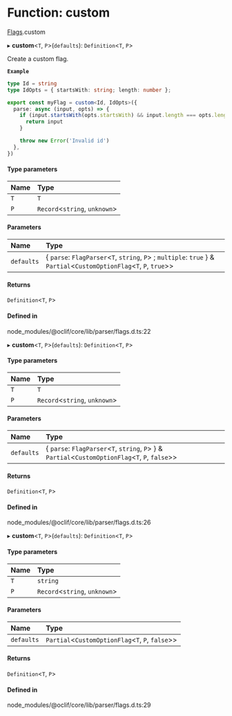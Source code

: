# Function: custom

[Flags](../modules/Flags.md).custom

▸ **custom**<`T`, `P`\>(`defaults`): `Definition`<`T`, `P`\>

Create a custom flag.

**`Example`**

```ts
type Id = string
type IdOpts = { startsWith: string; length: number };

export const myFlag = custom<Id, IdOpts>({
  parse: async (input, opts) => {
    if (input.startsWith(opts.startsWith) && input.length === opts.length) {
      return input
    }

    throw new Error('Invalid id')
  },
})
```

#### Type parameters

| Name | Type |
| :------ | :------ |
| `T` | `T` |
| `P` | `Record`<`string`, `unknown`\> |

#### Parameters

| Name | Type |
| :------ | :------ |
| `defaults` | { `parse`: `FlagParser`<`T`, `string`, `P`\> ; `multiple`: ``true``  } & `Partial`<`CustomOptionFlag`<`T`, `P`, ``true``\>\> |

#### Returns

`Definition`<`T`, `P`\>

#### Defined in

node_modules/@oclif/core/lib/parser/flags.d.ts:22

▸ **custom**<`T`, `P`\>(`defaults`): `Definition`<`T`, `P`\>

#### Type parameters

| Name | Type |
| :------ | :------ |
| `T` | `T` |
| `P` | `Record`<`string`, `unknown`\> |

#### Parameters

| Name | Type |
| :------ | :------ |
| `defaults` | { `parse`: `FlagParser`<`T`, `string`, `P`\>  } & `Partial`<`CustomOptionFlag`<`T`, `P`, ``false``\>\> |

#### Returns

`Definition`<`T`, `P`\>

#### Defined in

node_modules/@oclif/core/lib/parser/flags.d.ts:26

▸ **custom**<`T`, `P`\>(`defaults`): `Definition`<`T`, `P`\>

#### Type parameters

| Name | Type |
| :------ | :------ |
| `T` | `string` |
| `P` | `Record`<`string`, `unknown`\> |

#### Parameters

| Name | Type |
| :------ | :------ |
| `defaults` | `Partial`<`CustomOptionFlag`<`T`, `P`, ``false``\>\> |

#### Returns

`Definition`<`T`, `P`\>

#### Defined in

node_modules/@oclif/core/lib/parser/flags.d.ts:29
